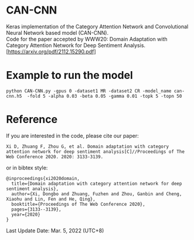 # CAN-CNN
Keras implementation of the Category Attention Network and Convolutional Neural Network based model (CAN-CNN).  
Code for the paper accepted by WWW20: 
Domain Adaptation with Category Attention Network for Deep Sentiment Analysis.
[https://arxiv.org/pdf/2112.15290.pdf]


# Example to run the model
```
python CAN-CNN.py -gpus 0 -dataset1 MR -dataset2 CR -model_name can-cnn.h5  -fold 5 -alpha 0.03 -beta 0.05 -gamma 0.01 -topk 5 -topn 50
```

# Reference
If you are interested in the code, please cite our paper:
```
Xi D, Zhuang F, Zhou G, et al. Domain adaptation with category attention network for deep sentiment analysis[C]//Proceedings of The Web Conference 2020. 2020: 3133-3139.
```
or in bibtex style:
```
@inproceedings{xi2020domain,
  title={Domain adaptation with category attention network for deep sentiment analysis},
  author={Xi, Dongbo and Zhuang, Fuzhen and Zhou, Ganbin and Cheng, Xiaohu and Lin, Fen and He, Qing},
  booktitle={Proceedings of The Web Conference 2020},
  pages={3133--3139},
  year={2020}
}
```

Last Update Date: Mar. 5, 2022 (UTC+8)
